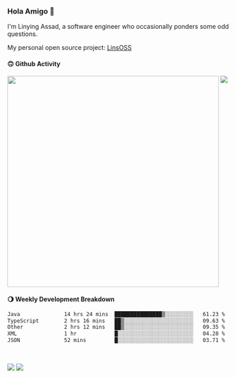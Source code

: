 ### Hola Amigo 🤣   

I'm Linying Assad, a software engineer who occasionally ponders some odd questions.  

My personal open source project: [LinsOSS](https://github.com/linsoss)
 
#### 🙃 Github Activity 
<div>
  <img src="https://github-readme-stats.vercel.app/api?username=al-assad&show_icons=true" align="top" style="display: inline-block;" width="480"/>
  <img src="https://github-readme-stats.vercel.app/api/top-langs/?username=al-assad&hide=css,html&langs_count=8&layout=compact" align="top" style="display: inline-block;"/>
</div>

#### 🌖 Weekly Development Breakdown
<!--START_SECTION:waka-->

```txt
Java              14 hrs 24 mins  ███████████████▒░░░░░░░░░   61.23 %
TypeScript        2 hrs 16 mins   ██▒░░░░░░░░░░░░░░░░░░░░░░   09.63 %
Other             2 hrs 12 mins   ██▒░░░░░░░░░░░░░░░░░░░░░░   09.35 %
XML               1 hr            █░░░░░░░░░░░░░░░░░░░░░░░░   04.28 %
JSON              52 mins         █░░░░░░░░░░░░░░░░░░░░░░░░   03.71 %
```

<!--END_SECTION:waka-->

<br>

<a href="https://twitter.com/assad_lin"><img src="https://img.shields.io/badge/Twitter-@assad__lin-blue?style=flat&logo=twitter" /></a>
<a href="https://al-assad.github.io"><img src="https://img.shields.io/badge/Blogs-Linying_Assad's_Blog-yellow?style=flat&logo=github" /></a>

